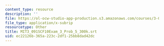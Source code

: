 ```yaml
---
content_type: resource
description: ''
file: https://ol-ocw-studio-app-production.s3.amazonaws.com/courses/3-091sc-introduction-to-solid-state-chemistry-fall-2010/ec22126b365a223c2df125bb8dad42dc_MIT3_091SCF10Exam_3_Prob_5_300k.srt
file_type: application/x-subrip
resourcetype: Other
title: MIT3_091SCF10Exam_3_Prob_5_300k.srt
uid: ec22126b-365a-223c-2df1-25bb8dad42dc
---
```

